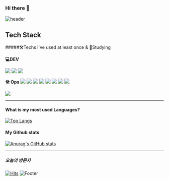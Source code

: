 ### Hi there 👋

![header](https://capsule-render.vercel.app/api?type=waving&color=auto&height=100&section=header&text=Codemonkyu&fontSize=80&fontColor=auto)

## Tech Stack

#####🛠Techs I've used at least once & 📖Studying

<b>💻DEV</b>

<img src="https://img.shields.io/badge/Python-3776AB?style=plastic&logo=Python&logoColor=white"/>

<img src="https://img.shields.io/badge/Django-092E20?style=plastic&logo=Django&logoColor=white"/>

<img src="https://img.shields.io/badge/React-61DAFB?style=plastic&logo=React&logoColor=black"/>

<b>🛠 Ops</b>
<img src="https://img.shields.io/badge/Docker-2496ED?style=plastic&logo=Docker&logoColor=white"/> <img src="https://img.shields.io/badge/Kubernetes-326CE5?style=plastic&logo=Kubernetes&logoColor=white"/> <img src="https://img.shields.io/badge/Amazon AWS-232F3E?style=plastic&logo=Amazon AWS&logoColor=white"/> <img src="https://img.shields.io/badge/Google Cloud-4285F4?style=plastic&logo=Google Cloud&logoColor==black"/> <img src="https://img.shields.io/badge/Linux-FCC624?style=plastic&logo=Linux&logoColor=black"/> <img src="https://img.shields.io/badge/MySQL-4479A1?style=plastic&logo=MySQL&logoColor=black"/> <img src="https://img.shields.io/badge/OpenStack-ED1944?style=plastic&logo=OpenStack&logoColor=black"/> <img src="https://img.shields.io/badge/Ubuntu-E95420?style=plastic&logo=Ubuntu&logoColor=black"/>

<img src="https://img.shields.io/badge/이름-색상코드?style=flat-square&logo=로고명&logoColor=로고색"/>

---

#### What is my most used Languages?

[![Top Langs](https://github-readme-stats.vercel.app/api/top-langs/?username=codemonkyu)](https://github.com/codemonkyu/github-readme-stats)

#### My Github stats

[![Anurag's GitHub stats](https://github-readme-stats.vercel.app/api?username=codemonkyu)](https://github.com/codemonkyu/github-readme-stats)

---

##### 오늘의 방문자

[![Hits](https://hits.seeyoufarm.com/api/count/incr/badge.svg?url=https%3A%2F%2Fgithub.com%2Fcodemonkyu&count_bg=%233D81C8&title_bg=%23439E90&icon=github.svg&icon_color=%23FFFFFF&title=Github&edge_flat=false)](https://hits.seeyoufarm.com)
![Footer](https://capsule-render.vercel.app/api?type=waving&color=auto&height=200&section=footer)
